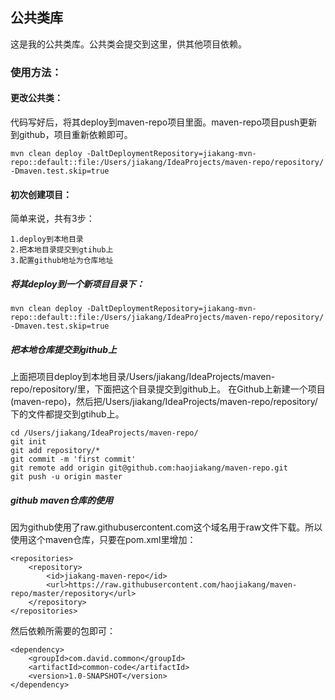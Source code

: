 ## 公共类库
这是我的公共类库。公共类会提交到这里，供其他项目依赖。

### 使用方法：
#### 更改公共类：
代码写好后，将其deploy到maven-repo项目里面。maven-repo项目push更新到github，项目重新依赖即可。
```
mvn clean deploy -DaltDeploymentRepository=jiakang-mvn-repo::default::file:/Users/jiakang/IdeaProjects/maven-repo/repository/ -Dmaven.test.skip=true
```
#### 初次创建项目：
简单来说，共有3步：
```
1.deploy到本地目录
2.把本地目录提交到gtihub上
3.配置github地址为仓库地址
```
##### 将其deploy到一个新项目目录下：
```
mvn clean deploy -DaltDeploymentRepository=jiakang-mvn-repo::default::file:/Users/jiakang/IdeaProjects/maven-repo/repository/ -Dmaven.test.skip=true
```
##### 把本地仓库提交到github上
上面把项目deploy到本地目录/Users/jiakang/IdeaProjects/maven-repo/repository/里，下面把这个目录提交到github上。
在Github上新建一个项目(maven-repo)，然后把/Users/jiakang/IdeaProjects/maven-repo/repository/下的文件都提交到gtihub上。
```
cd /Users/jiakang/IdeaProjects/maven-repo/
git init
git add repository/*
git commit -m 'first commit'
git remote add origin git@github.com:haojiakang/maven-repo.git
git push -u origin master
```
##### github maven仓库的使用
因为github使用了raw.githubusercontent.com这个域名用于raw文件下载。所以使用这个maven仓库，只要在pom.xml里增加：
```
<repositories>
    <repository>
        <id>jiakang-maven-repo</id>
        <url>https://raw.githubusercontent.com/haojiakang/maven-repo/master/repository</url>
    </repository>
</repositories>
```
然后依赖所需要的包即可：
```
<dependency>
    <groupId>com.david.common</groupId>
    <artifactId>common-code</artifactId>
    <version>1.0-SNAPSHOT</version>
</dependency>
```